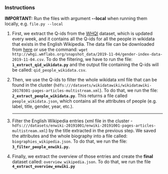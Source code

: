 ### Instructions

**IMPORTANT:** Run the files with argument **--local** when running them locally, e.g. `file.py --local`

1. First, we extract the Q-ids from the [WHQI](#http://whgi.wmflabs.org/) dataset, which is updated every week, and it contains all the Q-ids for all the people in wikidata that exists in the English Wikipedia. The data file can be downloaded from [here](#http://whgi.wmflabs.org/snapshot_data/2019-11-04/gender-index-data-2019-11-04.csv) or use the command:  `wget  http://whgi.wmflabs.org/snapshot_data/2019-11-04/gender-index-data-2019-11-04.csv`. To do the filtering, we have to run the file: **`1_extract_qid_wikidata.py`** and the output file containing the Q-ids will be called: `qid_people_wikidata.csv`.

2. Then, we use the Q-ids to filter the whole wikidata xml file that can be found in the cluster (`hdfs:///datasets/wikidatawiki/wikidatawiki-20170301-pages-articles-multistream.xml`). To do that, we run the file: **`2_extract_people_wikidata.py`**. This returns a file called `people_wikidata.json`, which contains all the attributes of people (e.g. label, title, gender, year, etc.).

   -------------------

3. Filter the English Wikipedia entries (xml file in the cluster - `hdfs:///datasets/enwiki-20191001/enwiki-20191001-pages-articles-multistream.xml`) by the title extracted in the previous step. We saved the attributes and the whole biography into a file called: `biographies_wikipedia.json`. To do that, we run the file: **`3_filter_people_enwiki.py`.**

4. Finally, we extract the overview of those entries and create the **final** dataset called: `overview_wikipedia.json`. To do that, we run the file **`4_extract_overview_enwiki.py`**

